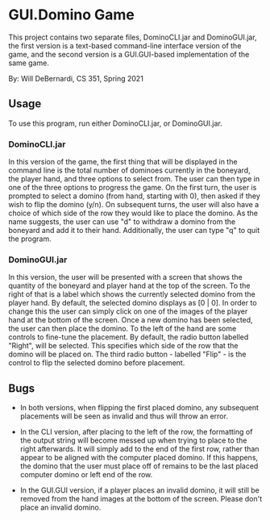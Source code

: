 # GUI.Domino Game
This project contains two separate files, DominoCLI.jar and DominoGUI.jar,
the first version is a text-based command-line interface version of the game, and the
second version is a GUI.GUI-based implementation of the same game.

By: Will DeBernardi, CS 351, Spring 2021

## Usage
To use this program, run either DominoCLI.jar, or DominoGUI.jar.
### DominoCLI.jar
In this version of the game, the first thing that will be displayed in the command line is
the total number of dominoes currently in the boneyard, the player hand, and three options to
select from. The user can then type in one of the three options to progress the game. On the first
turn, the user is prompted to select a domino (from hand, starting with 0), then asked if they wish
to flip the domino (y/n). On subsequent turns, the user will also have a choice of which side of the
row they would like to place the domino. As the name suggests, the user can use "d" to withdraw a
domino from the boneyard and add it to their hand. Additionally, the user can type "q" to quit the
program.

### DominoGUI.jar
In this version, the user will be presented with a screen that shows the quantity of the boneyard and
player hand at the top of the screen. To the right of that is a label which shows the currently selected
domino from the player hand. By default, the selected domino displays as [0 | 0]. In order to change this
the user can simply click on one of the images of the player hand at the bottom of the screen. Once a new 
domino has been selected, the user can then place the domino. To the left of the hand are some controls
to fine-tune the placement. By default, the radio button labelled "Right", will be selected. This specifies
which side of the row that the domino will be placed on. The third radio button - labelled "Flip" - is the 
control to flip the selected domino before placement. 

## Bugs
- In both versions, when flipping the first placed domino, any subsequent placements will be seen as invalid
and thus will throw an error.
  
- In the CLI version, after placing to the left of the row, the formatting of the output string will become messed
up when trying to place to the right afterwards. It will simply add to the end of the first row, rather than appear
  to be aligned with the computer placed domino. If this happens, the domino that the user must place off of remains
  to be the last placed computer domino or left end of the row.
  
- In the GUI.GUI version, if a player places an invalid domino, it will still be removed from the hand images at the
bottom of the screen. Please don't place an invalid domino.